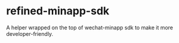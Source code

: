 # refined-minapp-sdk
A helper wrapped on the top of wechat-minapp sdk to make it more developer-friendly.
